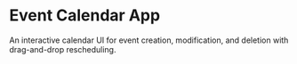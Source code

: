 # Event Calendar App

An interactive calendar UI for event creation, modification, and deletion with drag-and-drop rescheduling.

